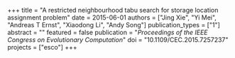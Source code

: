 +++
title = "A restricted neighbourhood tabu search for storage location assignment problem"
date = 2015-06-01
authors = ["Jing Xie", "Yi Mei", "Andreas T Ernst", "Xiaodong Li", "Andy Song"]
publication_types = ["1"]
abstract = ""
featured = false
publication = "*Proceedings of the IEEE Congress on Evolutionary Computation*"
doi = "10.1109/CEC.2015.7257237"
projects = ["esco"]
+++

